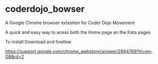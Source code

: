 # coderdojo_bowser

A Google Chrome browser extestion for Coder Dojo Movement

A quick and easy way to acess both the Home page an the Kata pages 


To install Download and fowllow

https://support.google.com/chrome_webstore/answer/2664769?hl=en-GB&rd=2
